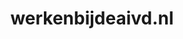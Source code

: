 ---
layout: post
title:  "werkenbijdeaivd.nl"
internal_url:  "/dutchgov/werkenbijdeaivd.nl.html"
categories: dutchgov
---